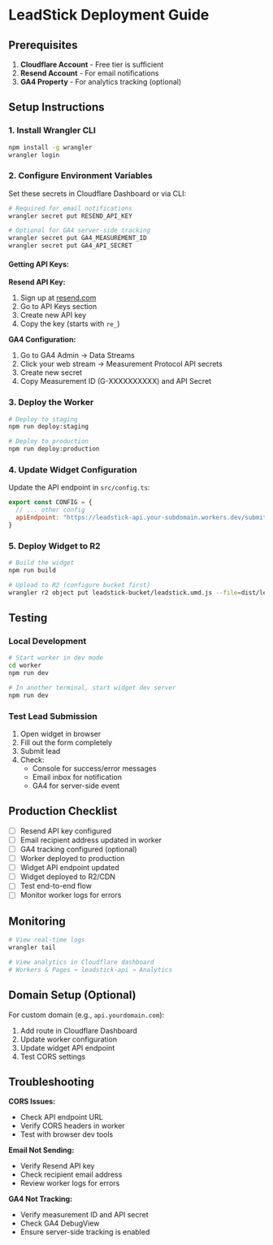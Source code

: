 # LeadStick Deployment Guide

## Prerequisites

1. **Cloudflare Account** - Free tier is sufficient
2. **Resend Account** - For email notifications
3. **GA4 Property** - For analytics tracking (optional)

## Setup Instructions

### 1. Install Wrangler CLI

```bash
npm install -g wrangler
wrangler login
```

### 2. Configure Environment Variables

Set these secrets in Cloudflare Dashboard or via CLI:

```bash
# Required for email notifications
wrangler secret put RESEND_API_KEY

# Optional for GA4 server-side tracking
wrangler secret put GA4_MEASUREMENT_ID
wrangler secret put GA4_API_SECRET
```

#### Getting API Keys:

**Resend API Key:**
1. Sign up at [resend.com](https://resend.com)
2. Go to API Keys section
3. Create new API key
4. Copy the key (starts with `re_`)

**GA4 Configuration:**
1. Go to GA4 Admin → Data Streams
2. Click your web stream → Measurement Protocol API secrets
3. Create new secret
4. Copy Measurement ID (G-XXXXXXXXXX) and API Secret

### 3. Deploy the Worker

```bash
# Deploy to staging
npm run deploy:staging

# Deploy to production  
npm run deploy:production
```

### 4. Update Widget Configuration

Update the API endpoint in `src/config.ts`:

```javascript
export const CONFIG = {
  // ... other config
  apiEndpoint: "https://leadstick-api.your-subdomain.workers.dev/submit"
}
```

### 5. Deploy Widget to R2

```bash
# Build the widget
npm run build

# Upload to R2 (configure bucket first)
wrangler r2 object put leadstick-bucket/leadstick.umd.js --file=dist/leadstick.umd.js
```

## Testing

### Local Development

```bash
# Start worker in dev mode
cd worker
npm run dev

# In another terminal, start widget dev server
npm run dev
```

### Test Lead Submission

1. Open widget in browser
2. Fill out the form completely
3. Submit lead
4. Check:
   - Console for success/error messages
   - Email inbox for notification
   - GA4 for server-side event

## Production Checklist

- [ ] Resend API key configured
- [ ] Email recipient address updated in worker
- [ ] GA4 tracking configured (optional)
- [ ] Worker deployed to production
- [ ] Widget API endpoint updated
- [ ] Widget deployed to R2/CDN
- [ ] Test end-to-end flow
- [ ] Monitor worker logs for errors

## Monitoring

```bash
# View real-time logs
wrangler tail

# View analytics in Cloudflare dashboard
# Workers & Pages → leadstick-api → Analytics
```

## Domain Setup (Optional)

For custom domain (e.g., `api.yourdomain.com`):

1. Add route in Cloudflare Dashboard
2. Update worker configuration
3. Update widget API endpoint
4. Test CORS settings

## Troubleshooting

**CORS Issues:**
- Check API endpoint URL
- Verify CORS headers in worker
- Test with browser dev tools

**Email Not Sending:**
- Verify Resend API key
- Check recipient email address
- Review worker logs for errors

**GA4 Not Tracking:**
- Verify measurement ID and API secret
- Check GA4 DebugView
- Ensure server-side tracking is enabled